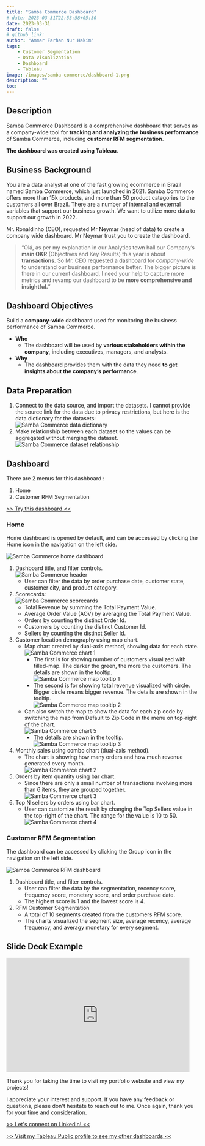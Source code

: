 ```yaml
---
title: "Samba Commerce Dashboard"
# date: 2023-03-31T22:53:58+05:30
date: 2023-03-31
draft: false
# github_link: 
author: "Ammar Farhan Nur Hakim"
tags:
    - Customer Segmentation
    - Data Visualization
    - Dashboard
    - Tableau
image: /images/samba-commerce/dashboard-1.png
description: ""
toc:
---
```


## Description

Samba Commerce Dashboard is a comprehensive dashboard that serves as a company-wide tool for **tracking and analyzing the business performance** of Samba Commerce, including **customer RFM segmentation**.

**The dashboard was created using Tableau**.

## Business Background

You are a data analyst at one of the fast growing ecommerce in Brazil named Samba Commerce, which just launched in 2021. Samba Commerce offers more than 15k products, and more than 50 product categories to the customers all over Brazil. There are a number of internal and external variables that support our business growth. We want to utilize more data to support our growth in 2022.

Mr. Ronaldinho (CEO), requested Mr Neymar (head of data) to create a company wide dashboard. Mr Neymar trust you to create the dashboard.

> “Olá, as per my explanation in our Analytics town hall our Company’s **main OKR** (Objectives and Key Results) this year is about **transactions**. So Mr. CEO requested a dashboard for *company-wide* to understand our business performance better. The bigger picture is there in our current dashboard, I need your help to capture more metrics and revamp our dashboard to be **more comprehensive and insightful.**”

## Dashboard Objectives

Build a **company-wide** dashboard used for monitoring the business performance of Samba Commerce.

- **Who**
    - The dashboard will be used by **various stakeholders within the company**, including executives, managers, and analysts.
- **Why**
    - The dashboard provides them with the data they need **to get insights about the company’s performance**.

## Data Preparation

1. Connect to the data source, and import the datasets. I cannot provide the source link for the data due to privacy restrictions, but here is the data dictionary for the datasets: 
    <br> <img src='/images/samba-commerce/data-dictionary.png' alt='Samba Commerce data dictionary'>
2. Make relationship between each dataset so the values can be aggregated without merging the dataset.
    <br> <img src='/images/samba-commerce/relation.png' alt='Samba Commerce dataset relationship'>

## Dashboard
There are 2 menus for this dashboard :
1. Home
2. Customer RFM Segmentation

[>> Try this dashboard <<][dashboard]

### Home
Home dashboard is opened by default, and can be accessed by clicking the Home icon in the navigation on the left side.

<img src='/images/samba-commerce/dashboard-1.png' alt='Samba Commerce home dashboard'>

1. Dashboard title, and filter controls. 
    <br> <img src='/images/samba-commerce/header.png' alt='Samba Commerce header'>
    - User can filter the data by order purchase date, customer state, customer city, and product category.
2. Scorecards:
    <br> <img src='/images/samba-commerce/scorecards.png' alt='Samba Commerce scorecards'>
    - Total Revenue by summing the Total Payment Value.
    - Average Order Value (AOV) by averaging the Total Payment Value.
    - Orders by counting the distinct Order Id.
    - Customers by counting the distinct Customer Id.
    - Sellers by counting the distinct Seller Id.
3. Customer location demography using map chart.
    - Map chart created by dual-axis method, showing data for each state.
        <br> <img src='/images/samba-commerce/chart-1.png' alt='Samba Commerce chart 1'>
        - The first is for showing number of customers visualized with filled-map. The darker the green, the more the customers. The details are shown in the tooltip. 
            <br> <img src='/images/samba-commerce/tooltip-1.png' alt='Samba Commerce map tooltip 1'>
        - The second is for showing total revenue visualized with circle. Bigger circle means bigger revenue. The details are shown in the tooltip.
            <br> <img src='/images/samba-commerce/tooltip-2.png' alt='Samba Commerce map tooltip 2'>
    - Can also switch the map to show the data for each zip code by switching the map from Default to Zip Code in the menu on top-right of the chart.
        <br> <img src='/images/samba-commerce/chart-5.png' alt='Samba Commerce chart 5'>
        - The details are shown in the tooltip.
            <br> <img src='/images/samba-commerce/tooltip-3.png' alt='Samba Commerce map tooltip 3'>
4. Monthly sales using combo chart (dual-axis method).
    - The chart is showing how many orders and how much revenue generated every month.
    <br> <img src='/images/samba-commerce/chart-2.png' alt='Samba Commerce chart 2'>
5. Orders by item quantity using bar chart.
    - Since there are only a small number of transactions involving more than 6 items, they are grouped together.
    <br> <img src='/images/samba-commerce/chart-3.png' alt='Samba Commerce chart 3'>
6. Top N sellers by orders using bar chart. 
    - User can customize the result by changing the Top Sellers value in the top-right of the chart. The range for the value is 10 to 50.
        <br> <img src='/images/samba-commerce/chart-4.png' alt='Samba Commerce chart 4'>

### Customer RFM Segmentation
The dashboard can be accessed by clicking the Group icon in the navigation on the left side.

<img src='/images/samba-commerce/dashboard-2.png' alt='Samba Commerce RFM dashboard'>

1. Dashboard title, and filter controls. 
    - User can filter the data by the segmentation, recency score, frequency score, monetary score, and order purchase date. 
    - The highest score is 1 and the lowest score is 4.
2. RFM Customer Segmentation
    - A total of 10 segments created from the customers RFM score.
    - The charts visualized the segment size, average recency, average frequency, and averagy monetary for every segment.

## Slide Deck Example

<iframe src="https://docs.google.com/presentation/d/e/2PACX-1vRw9mZhHXVAVCsYEu6tzJk3N8saiDWN4usFugJT3WbZUm5jhBtTiYg1xWTSsLyyKeznvRRuQV9JW4FK/embed?start=false&loop=false&delayms=3000" frameborder="0" width="480" height="299" allowfullscreen="true" mozallowfullscreen="true" webkitallowfullscreen="true"></iframe>

Thank you for taking the time to visit my portfolio website and view my projects!

I appreciate your interest and support. If you have any feedback or questions, please don't hesitate to reach out to me. Once again, thank you for your time and consideration.

[>> Let's connect on LinkedIn! <<][linkedin]

[>> Visit my Tableau Public profile to see my other dashboards <<][tableau]


[linkedin]: https://www.linkedin.com/in/ahanaki/
[tableau]: https://public.tableau.com/app/profile/ahanaki
[dashboard]: https://public.tableau.com/views/SambaCommerce_16799043425600/DashboardHome?:language=en-US&:display_count=n&:origin=viz_share_link